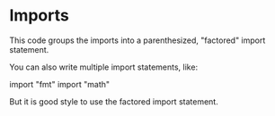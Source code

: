 # Imports
This code groups the imports into a parenthesized, "factored" import statement.

You can also write multiple import statements, like:

import "fmt"
import "math"

But it is good style to use the factored import statement.
